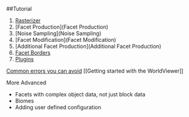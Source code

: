 ##Tutorial
1. [Rasterizer](Rasterizer)
2. [Facet Production](Facet Production)
3. [Noise Sampling](Noise Sampling)
4. [Facet Modification](Facet Modification)
5. [Additional Facet Production](Additional Facet Production)
6. [Facet Borders](Borders)
7. [Plugins](Plugins)

[Common errors you can avoid](Common-errors-you-can-avoid)
[[Getting started with the WorldViewer]]

More Advanced
- Facets with complex object data, not just block data
- Biomes
- Adding user defined configuration